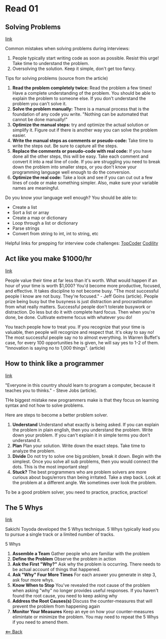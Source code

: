 # Read 01

## Solving Problems
[link](https://simpleprogrammer.com/solving-problems-breaking-it-down/)

Common mistakes when solving problems during interviews:
1. People typically start writing code as soon as possible. Resist this urge! Take time to understand the problem.
1. Oversolving the solution. Keep it simple, don't get too fancy.

Tips for solving problems (source from the article)
1. **Read the problem completely twice:** Read the problem a few times! Have a complete understanding of the problem. You should be able to explain the problem to someone else. If you don't understand the problem you can't solve it.
1. **Solve the problem manually:** There is a manual process that is the foundation of any code you write. "Nothing can be automated that cannot be done manually!"
1. **Optimize the manual steps:** try and optimize the actual solution or simplify it. Figure out if there is another way you can solve the problem easier.
1. **Write the manual steps as comments or pseudo-code:** Take time to write the steps out. Be sure to capture all the steps.
1. **Replace the comments or pseudo-code with real code:** If you have done all the other steps, this will be easy. Take each comment and convert it into a real line of code. If you are struggling you need to break down the problem into smaller steps, or you don't know your programming language well enough to do the conversion.
1. **Optimize the real code:** Take a look and see if you can cut out a few lines of code or make something simpler. Also, make sure your variable names are meaningful.

Do you know your language well enough? You should be able to:
- Create a list
- Sort a list or array
- Create a map or dictionary
- Loop through a list or dictionary
- Parse strings
- Convert from string to int, int to string, etc

Helpful links for prepping for interview code challenges:
[TopCoder](https://simpleprogrammer.com/so-you-want-to-become-a-better-programmer-topcoder/)
[Codility](https://www.codility.com/)

## Act like you make $1000/hr
[link](https://medium.com/swlh/pretend-your-time-is-worth-1-000-hour-and-youll-become-100x-more-productive-f04628bb3e6d)

People value their time at far less than it's worth. What would happen if an hour of your time is worth $1,000? You'd become more productive, focused, and effective. It takes discipline to not become busy. "The most successful people I know are not busy. They're focused." - Jeff Goins (article). People prize being busy but the busyness is just distraction and procrastination from what really matters. Successful people don't tolerate busywork or distraction. Do less but do it with complete hard focus. Then when you're done, be done. Cultivate extreme focus with whatever you do! 

You teach people how to treat you. If you recognize that your time is valuable, then people will recognize and respect that. It's okay to say no! The most successful people say no to almost everything. In Warren Buffet's case, for every 100 opportunities he is given, he will say yes to 1-2 of them. "Innovation is saying no to 1,000 things". (article)

## How to think like a programmer
[link](https://www.freecodecamp.org/news/how-to-think-like-a-programmer-lessons-in-problem-solving-d1d8bf1de7d2/)

"Everyone in this country should learn to program a computer, because it teaches you to thinks." - Steve Jobs (article).

THe biggest mistake new programmers make is that they focus on learning syntax and not how to solve problems.

Here are steps to become a better problem solver.
1. **Understand** Understand what exactly is being asked. If you can explain the problem in plain english, then you understand the problem. Write down your problem. If you can't explain it in simple terms you don't understand it.
1. **Plan** Plan your solution. Write down the exact steps. Take time to analyze the problem.
1. **Divide** Do not try to solve one big problem, break it down. Begin with the simplest. Once you solve all sub problems, then you would connect the dots. This is the most important step!
1. **Stuck?** The best programmers who are problem solvers are more curious about bugs/errors than being irritated. Take a step back. Look at the problem at a different angle. We sometimes over look the problem.

To be a good problem solver, you need to practice, practice, practice!

## The 5 Whys
[link](https://www.mindtools.com/pages/article/newTMC_5W.htm)

Sakichi Toyoda developed the 5 Whys technique. 5 Whys typically lead you to pursue a single track or a limited number of tracks.

5 Whys
1. **Assemble a Team** Gather people who are familiar with the problem
1. **Define the Problem** Observe the problem in action
1. **Ask the First "Why?"** Ask why the problem is occurring. There needs to be actual account of things that happened.
1. **Ask "Why" Four More Times** For each answer you generate in step 3, ask four more whys.
1. **Know When to Stop** You've revealed the root cause of the problem when asking "why" no longer provides useful responses. If you haven't found the root cause, you need to keep asking why
1. **Address the Root Causes(s)** Discuss the counter-measures that will prevent the problem from happening again
1. **Monitor Your Measures** Keep an eye on how your counter-measures elimintate or minimize the problem. You may need to repeat the 5 Whys if you need to amend them.

[<== Back](https://simoneodegard.github.io/reading-notes/)